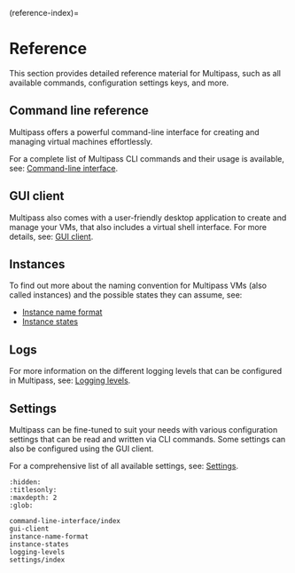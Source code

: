 (reference-index)=
# Reference

This section provides detailed reference material for Multipass, such as all available commands, configuration settings keys, and more. 

## Command line reference

Multipass offers a powerful command-line interface for creating and managing virtual machines effortlessly.

For a complete list of Multipass CLI commands and their usage is available, see: [Command-line interface](command-line-interface/index).

## GUI client

Multipass also comes with a user-friendly desktop application to create and manage your VMs, that also includes a virtual shell interface. For more details, see: [GUI client](gui-client).

## Instances

To find out more about the naming convention for Multipass VMs (also called instances) and the possible states they can assume, see: 

- [Instance name format](instance-name-format)
- [Instance states](instance-states)

## Logs

For more information on the different logging levels that can be configured in Multipass, see: [Logging levels](logging-levels).

## Settings

Multipass can be fine-tuned to suit your needs with various configuration settings that can be read and written via CLI commands. Some settings can also be configured using the GUI client. 

For a comprehensive list of all available settings, see: [Settings](settings/index).

```{toctree}
:hidden:
:titlesonly:
:maxdepth: 2
:glob:

command-line-interface/index
gui-client
instance-name-format
instance-states
logging-levels
settings/index
```
